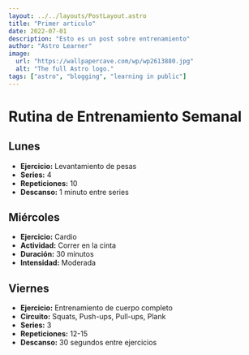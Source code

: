 ```yaml
---
layout: ../../layouts/PostLayout.astro
title: "Primer articulo"
date: 2022-07-01
description: "Esto es un post sobre entrenamiento"
author: "Astro Learner"
image:
  url: "https://wallpapercave.com/wp/wp2613880.jpg"
  alt: "The full Astro logo."
tags: ["astro", "blogging", "learning in public"]
---
```


# Rutina de Entrenamiento Semanal

## Lunes

- **Ejercicio:** Levantamiento de pesas
- **Series:** 4
- **Repeticiones:** 10
- **Descanso:** 1 minuto entre series

## Miércoles

- **Ejercicio:** Cardio
- **Actividad:** Correr en la cinta
- **Duración:** 30 minutos
- **Intensidad:** Moderada

## Viernes

- **Ejercicio:** Entrenamiento de cuerpo completo
- **Circuito:** Squats, Push-ups, Pull-ups, Plank
- **Series:** 3
- **Repeticiones:** 12-15
- **Descanso:** 30 segundos entre ejercicios
